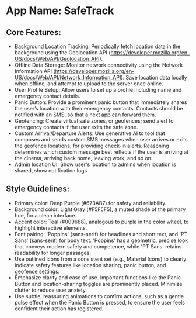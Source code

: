 # **App Name**: SafeTrack

## Core Features:

- Background Location Tracking: Periodically fetch location data in the background using the Geolocation API (https://developer.mozilla.org/en-US/docs/Web/API/Geolocation_API).
- Offline Data Storage: Monitor network connectivity using the Network Information API (https://developer.mozilla.org/en-US/docs/Web/API/Network_Information_API). Save location data locally when offline, and attempt to upload to the server once online.
- User Profile Setup: Allow users to set up a profile including name and emergency contact details.
- Panic Button: Provide a prominent panic button that immediately shares the user’s location with their emergency contacts. Contacts should be notified with an SMS, so that a next app can forward them.
- Geofencing: Create virtual safe zones, or geofences; send alert to emergency contacts if the user exits the safe zone.
- Custom Arrival/Departure Alerts: Use generative AI to tool that composes and sends custom SMS messages when user arrives or exits the geofence locations, for providing check-in alerts. Reasoning determines which custom message best reflects if the user is arriving at the cinema, arriving back home, leaving work, and so on.
- Admin location UI: Show user's location to admins when location is shared, show notification logs

## Style Guidelines:

- Primary color: Deep Purple (#673AB7) for safety and reliability.
- Background color: Light Gray (#F5F5F5), a muted shade of the primary hue, for a clean interface.
- Accent color: Teal (#009688), analogous to purple in the color wheel, to highlight interactive elements.
- Font pairing: 'Poppins' (sans-serif) for headlines and short text, and 'PT Sans' (sans-serif) for body text. 'Poppins' has a geometric, precise look that conveys modern safety and competence, while 'PT Sans' retains readability for longer passages.
- Use outlined icons from a consistent set (e.g., Material Icons) to clearly indicate safety features like location sharing, panic button, and geofence settings.
- Emphasize clarity and ease of use. Important functions like the Panic Button and location-sharing toggles are prominently placed. Minimize clutter to reduce user anxiety.
- Use subtle, reassuring animations to confirm actions, such as a gentle pulse effect when the Panic Button is pressed, to ensure the user feels confident their action has registered.